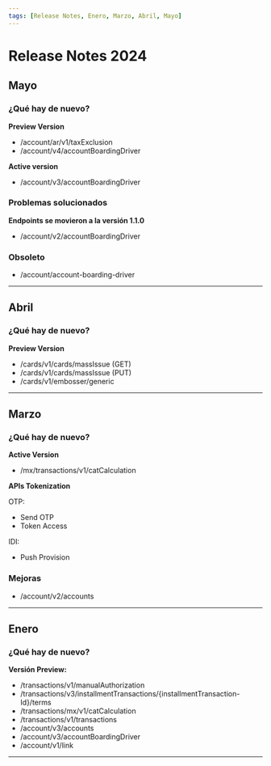 ```yaml
---
tags: [Release Notes, Enero, Marzo, Abril, Mayo]
---
```


# Release Notes 2024

## Mayo

### ¿Qué hay de nuevo?
**Preview Version**
- /account/ar/v1/taxExclusion
- /account/v4/accountBoardingDriver

**Active version**
- /account/v3/accountBoardingDriver
  
### Problemas solucionados
**Endpoints se movieron a la versión 1.1.0**
- /account/v2/accountBoardingDriver

### Obsoleto
- /account/account-boarding-driver

---

## Abril

### ¿Qué hay de nuevo?
**Preview Version**
- /cards/v1/cards/massIssue (GET)
- /cards/v1/cards/massIssue (PUT)
- /cards/v1/embosser/generic

---

## Marzo

### ¿Qué hay de nuevo?
**Active Version**
- /mx/transactions/v1/catCalculation

**APIs Tokenization**


OTP:
- Send OTP
- Token Access

IDI:
- Push Provision

### Mejoras
- /account/v2/accounts

---

## Enero

### ¿Qué hay de nuevo?

**Versión Preview:**
- /transactions/v1/manualAuthorization
- /transactions/v3/installmentTransactions/{installmentTransaction-Id}/terms
- /transactions/mx/v1/catCalculation
- /transactions/v1/transactions
- /account/v3/accounts
- /account/v3/accountBoardingDriver
- /account/v1/link

---
